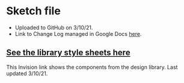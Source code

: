 # Sketch file

- Uploaded to GitHub on 3/10/21. 
- Link to Change Log managed in Google Docs [here](https://docs.google.com/document/d/1_0n3S5t0ZXnh3WWvB4YG-sCZl1Gid3WpHy-xvKlkTyE/edit?usp=sharing).

## [See the library style sheets here](https://adhoc.invisionapp.com/share/AX108RJZPB6E#/screens/445194518)
This Invision link shows the components from the design library. Last updated 3/10/21.
